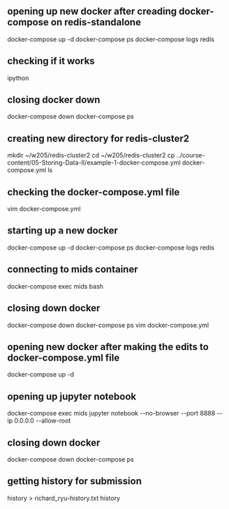 ## opening up new docker after creading docker-compose on redis-standalone
docker-compose up -d
docker-compose ps
docker-compose logs redis

## checking if it works
ipython

## closing docker down
docker-compose down
docker-compose ps

## creating new directory for redis-cluster2
mkdir ~/w205/redis-cluster2
cd ~/w205/redis-cluster2
cp ../course-content/05-Storing-Data-II/example-1-docker-compose.yml docker-compose.yml
ls

## checking the docker-compose.yml file
vim docker-compose.yml

## starting up a new docker
docker-compose up -d
docker-compose ps
docker-compose logs redis

## connecting to mids container
docker-compose exec mids bash

## closing down docker
docker-compose down
docker-compose ps
vim docker-compose.yml

## opening new docker after making the edits to docker-compose.yml file
docker-compose up -d

## opening up jupyter notebook
docker-compose exec mids jupyter notebook --no-browser --port 8888 --ip 0.0.0.0 --allow-root

## closing down docker
docker-compose down
docker-compose ps

## getting history for submission
history > richard_ryu-history.txt
history
